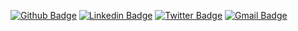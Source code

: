 [![Github Badge](http://img.shields.io/badge/-Github-black?style=flat-square&logo=github&link=https://github.com/jafshin/)](https://github.com/jafshin/) 
[![Linkedin Badge](https://img.shields.io/badge/-LinkedIn-blue?style=flat-square&logo=Linkedin&logoColor=white&link=https://www.linkedin.com/in/jafshin/)](https://www.linkedin.com/in/jafshin/)
[![Twitter Badge](https://img.shields.io/badge/-Twitter-blue?style=flat-square&logo=Twitter&logoColor=white&link=https://twitter.com/jxafshin)](https://twitter.com/jxafshin)
[![Gmail Badge](https://img.shields.io/badge/-Gmail-d14836?style=flat-square&logo=Gmail&logoColor=white&link=mailto:jxafshin@gmail.com)](mailto:jxafshin@gmail.com)

<!--<p align="center">
<img align="center" src="https://github-readme-stats.vercel.app/api?username=jafshin&show_icons=true&line_height=21&count_private=true&show_icons=true&theme=vue&hide=stars,prs" alt="jafshin's Github Stats" />
<img align="center" src="https://github-readme-stats.vercel.app/api/top-langs/?username=jafshin&theme=vue&line_height=27&layout=compact" />
</p>-->

